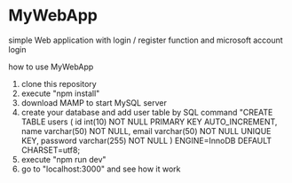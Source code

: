 # MyWebApp

simple Web application with login / register function and microsoft account login

how to use MyWebApp

1. clone this repository
2. execute "npm install"
3. download MAMP to start MySQL server
4. create your database and add user table by SQL command
"CREATE TABLE users (
    id int(10) NOT NULL PRIMARY KEY AUTO_INCREMENT,
    name varchar(50) NOT NULL,
    email varchar(50) NOT NULL UNIQUE KEY,
    password varchar(255) NOT NULL
 ) ENGINE=InnoDB DEFAULT CHARSET=utf8;
5. execute "npm run dev"
6. go to "localhost:3000" and see how it work

